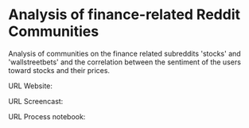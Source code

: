 # Analysis of finance-related Reddit Communities

Analysis of communities on the finance related subreddits 'stocks' and 'wallstreetbets' and the correlation between the sentiment of the users toward stocks and their prices. 

URL Website: 

URL Screencast:

URL Process notebook: